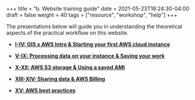 +++
title = "b. Website training guide"
date = 2021-05-23T16:24:30-04:00
draft = false 
weight = 40
tags = ["resource", "workshop", "help"]
+++

The presentations below will guide you in understanding the theoretical aspects of the practical workflow on this website.   

- [**I-IV: GIS x AWS Intro & Starting your first AWS cloud instance**](https://gisxaws-training.s3.ap-southeast-1.amazonaws.com/Day1_Part1_Dec2021.mp4)  

- [**V-IX: Processing data on your instance & Saving your work**](https://gisxaws-training.s3.ap-southeast-1.amazonaws.com/Day1_Part2_Dec2021.mp4)  

- [**X-XII: AWS S3 storage & Using a saved AMI**](https://gisxaws-training.s3.ap-southeast-1.amazonaws.com/Day2_Part1_Dec2021.mp4)  
- [**XIII-XIV: Sharing data & AWS Billing**](https://gisxaws-training.s3.ap-southeast-1.amazonaws.com/Day2_Part2_Dec2021.mp4)  

- [**XV: AWS best practices**](https://gisxaws-training.s3.ap-southeast-1.amazonaws.com/Day2_Part3_Dec2021.mp4)  

